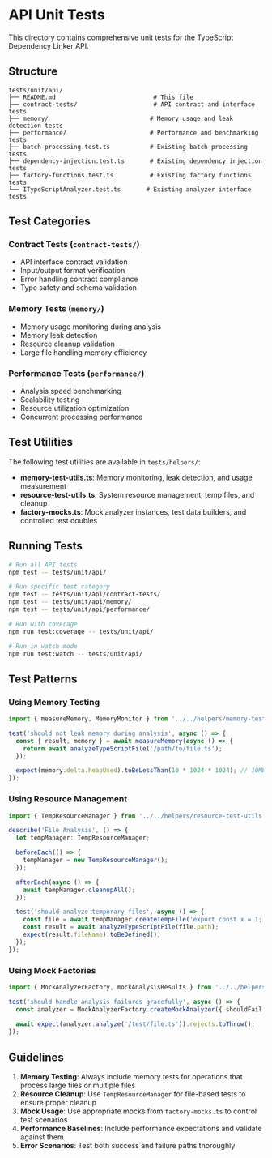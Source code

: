 # API Unit Tests

This directory contains comprehensive unit tests for the TypeScript Dependency Linker API.

## Structure

```
tests/unit/api/
├── README.md                           # This file
├── contract-tests/                     # API contract and interface tests
├── memory/                            # Memory usage and leak detection tests
├── performance/                       # Performance and benchmarking tests
├── batch-processing.test.ts           # Existing batch processing tests
├── dependency-injection.test.ts       # Existing dependency injection tests
├── factory-functions.test.ts          # Existing factory functions tests
└── ITypeScriptAnalyzer.test.ts       # Existing analyzer interface tests
```

## Test Categories

### Contract Tests (`contract-tests/`)
- API interface contract validation
- Input/output format verification
- Error handling contract compliance
- Type safety and schema validation

### Memory Tests (`memory/`)
- Memory usage monitoring during analysis
- Memory leak detection
- Resource cleanup validation
- Large file handling memory efficiency

### Performance Tests (`performance/`)
- Analysis speed benchmarking
- Scalability testing
- Resource utilization optimization
- Concurrent processing performance

## Test Utilities

The following test utilities are available in `tests/helpers/`:

- **memory-test-utils.ts**: Memory monitoring, leak detection, and usage measurement
- **resource-test-utils.ts**: System resource management, temp files, and cleanup
- **factory-mocks.ts**: Mock analyzer instances, test data builders, and controlled test doubles

## Running Tests

```bash
# Run all API tests
npm test -- tests/unit/api/

# Run specific test category
npm test -- tests/unit/api/contract-tests/
npm test -- tests/unit/api/memory/
npm test -- tests/unit/api/performance/

# Run with coverage
npm run test:coverage -- tests/unit/api/

# Run in watch mode
npm run test:watch -- tests/unit/api/
```

## Test Patterns

### Using Memory Testing
```typescript
import { measureMemory, MemoryMonitor } from '../../helpers/memory-test-utils';

test('should not leak memory during analysis', async () => {
  const { result, memory } = await measureMemory(async () => {
    return await analyzeTypeScriptFile('/path/to/file.ts');
  });

  expect(memory.delta.heapUsed).toBeLessThan(10 * 1024 * 1024); // 10MB limit
});
```

### Using Resource Management
```typescript
import { TempResourceManager } from '../../helpers/resource-test-utils';

describe('File Analysis', () => {
  let tempManager: TempResourceManager;

  beforeEach(() => {
    tempManager = new TempResourceManager();
  });

  afterEach(async () => {
    await tempManager.cleanupAll();
  });

  test('should analyze temporary files', async () => {
    const file = await tempManager.createTempFile('export const x = 1;');
    const result = await analyzeTypeScriptFile(file.path);
    expect(result.fileName).toBeDefined();
  });
});
```

### Using Mock Factories
```typescript
import { MockAnalyzerFactory, mockAnalysisResults } from '../../helpers/factory-mocks';

test('should handle analysis failures gracefully', async () => {
  const analyzer = MockAnalyzerFactory.createMockAnalyzer({ shouldFail: true });
  
  await expect(analyzer.analyze('/test/file.ts')).rejects.toThrow();
});
```

## Guidelines

1. **Memory Testing**: Always include memory tests for operations that process large files or multiple files
2. **Resource Cleanup**: Use `TempResourceManager` for file-based tests to ensure proper cleanup
3. **Mock Usage**: Use appropriate mocks from `factory-mocks.ts` to control test scenarios
4. **Performance Baselines**: Include performance expectations and validate against them
5. **Error Scenarios**: Test both success and failure paths thoroughly